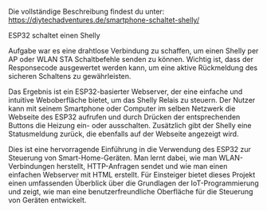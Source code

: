 Die vollständige Beschreibung findest du unter: 
https://diytechadventures.de/smartphone-schaltet-shelly/

ESP32 schaltet einen Shelly

Aufgabe war es eine drahtlose Verbindung zu schaffen, um einen Shelly per AP oder WLAN STA Schaltbefehle senden zu können.
Wichtig ist, dass der Responsecode ausgewertet werden kann, um eine aktive Rückmeldung des sicheren Schaltens zu gewährleisten.

Das Ergebnis ist ein ESP32-basierter Webserver, der eine einfache und intuitive Weboberfläche bietet, um das Shelly Relais zu steuern. 
Der Nutzer kann mit seinem Smartphone oder Computer im selben Netzwerk die Webseite des ESP32 aufrufen und durch Drücken der 
entsprechenden Buttons die Heizung ein- oder ausschalten. Zusätzlich gibt der Shelly eine Statusmeldung zurück, die ebenfalls auf der Webseite angezeigt wird.

Dies ist eine hervorragende Einführung in die Verwendung des ESP32 zur Steuerung von Smart-Home-Geräten. Man lernt dabei, wie man WLAN-Verbindungen herstellt, 
HTTP-Anfragen sendet und wie man einen einfachen Webserver mit HTML erstellt. Für Einsteiger bietet dieses Projekt einen umfassenden Überblick 
über die Grundlagen der IoT-Programmierung und zeigt, wie man eine benutzerfreundliche Oberfläche für die Steuerung von Geräten entwickelt.
